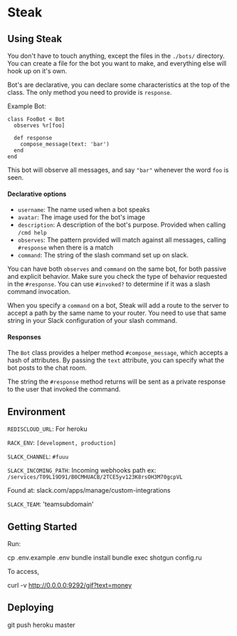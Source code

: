 # Steak

## Using Steak

You don't have to touch anything, except the files in the `./bots/` directory. You can create a file for the bot you want to make, and everything else will hook up on it's own.

Bot's are declarative, you can declare some characteristics at the top of the class. The only method you need to provide is `response`.

Example Bot:

    class FooBot < Bot
      observes %r[foo]

      def response
        compose_message(text: 'bar')
      end
    end

This bot will observe all messages, and say `"bar"` whenever the word `foo` is seen.

#### Declarative options
- `username`: The name used when a bot speaks
- `avatar`: The image used for the bot's image
- `description`: A description of the bot's purpose. Provided when calling `/cmd help`
- `observes`: The pattern provided will match against all messages, calling `#response` when there is a match
- `command`: The string of the slash command set up on slack.

You can have both `observes` and `command` on the same bot, for both passive and explicit behavior. Make sure you check the type of behavior requested in the `#response`. You can use `#invoked?` to determine if it was a slash command invocation.

When you specify a `command` on a bot, Steak will add a route to the server to accept a path by the same name to your router. You need to use that same string in your Slack configuration of your slash command.

#### Responses

The `Bot` class provides a helper method `#compose_message`, which accepts a hash of attributes. By passing the `text` attribute, you can specify what the bot posts to the chat room.

The string the `#response` method returns will be sent as a private response to the user that invoked the command.

## Environment

`REDISCLOUD_URL`: For heroku

`RACK_ENV`: `[development, production]`

`SLACK_CHANNEL`: `#fuuu`

`SLACK_INCOMING_PATH`: Incoming webhooks path ex: `/services/T09L19D91/B0CMHUACB/2TCE5yv123K8rsOH3M70gcpVL`

Found at: slack.com/apps/manage/custom-integrations

`SLACK_TEAM`: 'teamsubdomain'

## Getting Started

Run:

  cp .env.example .env
  bundle install
  bundle exec shotgun config.ru

To access,

  curl -v http://0.0.0.0:9292/gif?text=money

## Deploying

  git push heroku master
